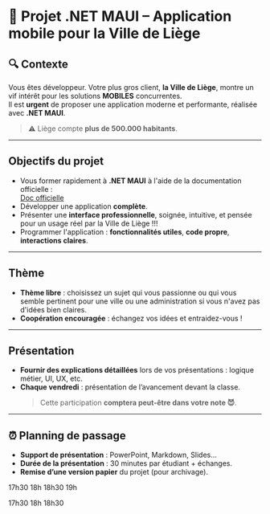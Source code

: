 # 📱 Projet .NET MAUI – Application mobile pour la Ville de Liège

## 🔍 Contexte

Vous êtes développeur. Votre plus gros client, **la Ville de Liège**, montre un vif intérêt pour les solutions **MOBILES** concurrentes.  
Il est **urgent** de proposer une application moderne et performante, réalisée avec **.NET MAUI**.

> ⚠️ Liège compte **plus de 500.000 habitants**.

---

##  Objectifs du projet

- Vous former rapidement à **.NET MAUI** à l'aide de la documentation officielle :  
  [Doc officielle](https://learn.microsoft.com/fr-fr/dotnet/maui/)
- Développer une application **complète**.
- Présenter une **interface professionnelle**, soignée, intuitive, et pensée pour un usage réel par la Ville de Liège !!!
- Programmer l'application : **fonctionnalités utiles**, **code propre**, **interactions claires**.

---

##  Thème

- **Thème libre** : choisissez un sujet qui vous passionne ou qui vous semble pertinent pour une ville ou une administration si vous n'avez pas d'idées bien claires.
- **Coopération encouragée** : échangez vos idées et entraidez-vous !

---

##  Présentation

- **Fournir des explications détaillées** lors de vos présentations : logique métier, UI, UX, etc.
- **Chaque vendredi** : présentation de l’avancement devant la classe.  
  > Cette participation **comptera peut-être dans votre note 😈**.


---

## ⏰ Planning de passage

- **Support de présentation** : PowerPoint, Markdown, Slides...
- **Durée de la présentation** : 30 minutes par étudiant + échanges.
- **Remise d’une version papier** du projet (pour archivage).

17h30
18h
18h30
19h

17h30
18h
18h30
